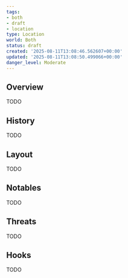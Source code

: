 ```yaml
---
tags:
- both
- draft
- location
type: Location
world: Both
status: draft
created: '2025-08-11T13:08:46.562607+00:00'
updated: '2025-08-11T13:08:50.499066+00:00'
danger_level: Moderate
---
```



## Overview

TODO
## History

TODO
## Layout

TODO
## Notables

TODO
## Threats

TODO
## Hooks

TODO
